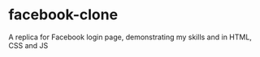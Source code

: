 # facebook-clone
A replica for Facebook login page, demonstrating my skills and in HTML, CSS and JS
